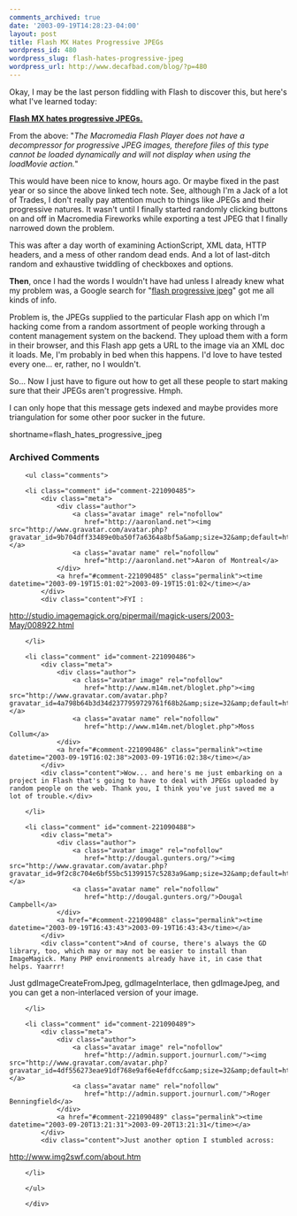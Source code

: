 ```yaml
---
comments_archived: true
date: '2003-09-19T14:28:23-04:00'
layout: post
title: Flash MX Hates Progressive JPEGs
wordpress_id: 480
wordpress_slug: flash-hates-progressive-jpeg
wordpress_url: http://www.decafbad.com/blog/?p=480
---
```

<p>
Okay, I may be the last person fiddling with Flash to
discover this, but here's what I've learned today:
</p>
<p>
<a href="http://www.macromedia.com/support/flash/ts/documents/cant_load_jpg.htm"><b>Flash MX hates progressive JPEGs.</b></a>
</p>
<p>
From the above: "<i>The Macromedia Flash Player does not have a
decompressor for progressive JPEG images, therefore files of this type
cannot be loaded dynamically and will not display when using the
loadMovie action.</i>"
</p>
<p>
This would have been nice to know, hours ago.  Or maybe fixed in
the past year or so since the above linked tech note.  See, although
I'm a Jack of a lot of Trades, I don't really pay attention much
to things like JPEGs and their progressive natures.  It wasn't
until I finally started randomly clicking buttons on and off in
Macromedia Fireworks while exporting a test JPEG that I finally
narrowed down the problem.
</p>
<p>
This was after a day worth of examining ActionScript, XML data,
HTTP headers, and a mess of other random dead ends.  And a lot of
last-ditch random and exhaustive twiddling of checkboxes and
options.
</p>
<p>
<b>Then</b>, once I had the words I
wouldn't have had unless I already knew what my problem was, a Google search for
"<a href="http://www.google.com/search?q=flash+progressive+jpeg&ie=UTF-8&oe=UTF-8">flash progressive jpeg</a>"
got me all kinds of info.
</p>
<p>
Problem is, the JPEGs supplied to the particular Flash app on which
I'm hacking come from a random assortment of people working through
a content management system on the backend.  They upload them
with a form in their browser, and this Flash app gets a URL to the
image via an XML doc it loads.  Me, I'm probably in bed when this
happens.  I'd love to have tested every one... er, rather, no I
wouldn't.
</p>
<p>
So... Now I just have to figure out how to get all these people
to start making sure that their JPEGs aren't progressive.  Hmph.
</p>
<p>
I can only hope that this message gets indexed and maybe provides
more triangulation for some other poor sucker in the future.
</p>
<!--more-->
shortname=flash_hates_progressive_jpeg

<div id="comments" class="comments archived-comments">
            <h3>Archived Comments</h3>
            
        <ul class="comments">
            
        <li class="comment" id="comment-221090485">
            <div class="meta">
                <div class="author">
                    <a class="avatar image" rel="nofollow" 
                       href="http://aaronland.net"><img src="http://www.gravatar.com/avatar.php?gravatar_id=9b704dff33489e0ba50f7a6364a8bf5a&amp;size=32&amp;default=http://mediacdn.disqus.com/1320279820/images/noavatar32.png"/></a>
                    <a class="avatar name" rel="nofollow" 
                       href="http://aaronland.net">Aaron of Montreal</a>
                </div>
                <a href="#comment-221090485" class="permalink"><time datetime="2003-09-19T15:01:02">2003-09-19T15:01:02</time></a>
            </div>
            <div class="content">FYI : 

http://studio.imagemagick.org/pipermail/magick-users/2003-May/008922.html</div>
            
        </li>
    
        <li class="comment" id="comment-221090486">
            <div class="meta">
                <div class="author">
                    <a class="avatar image" rel="nofollow" 
                       href="http://www.m14m.net/bloglet.php"><img src="http://www.gravatar.com/avatar.php?gravatar_id=4a798b64b3d34d2377959729761f68b2&amp;size=32&amp;default=http://mediacdn.disqus.com/1320279820/images/noavatar32.png"/></a>
                    <a class="avatar name" rel="nofollow" 
                       href="http://www.m14m.net/bloglet.php">Moss Collum</a>
                </div>
                <a href="#comment-221090486" class="permalink"><time datetime="2003-09-19T16:02:38">2003-09-19T16:02:38</time></a>
            </div>
            <div class="content">Wow... and here's me just embarking on a project in Flash that's going to have to deal with JPEGs uploaded by random people on the web. Thank you, I think you've just saved me a lot of trouble.</div>
            
        </li>
    
        <li class="comment" id="comment-221090488">
            <div class="meta">
                <div class="author">
                    <a class="avatar image" rel="nofollow" 
                       href="http://dougal.gunters.org/"><img src="http://www.gravatar.com/avatar.php?gravatar_id=9f2c8c704e6bf55bc51399157c5283a9&amp;size=32&amp;default=http://mediacdn.disqus.com/1320279820/images/noavatar32.png"/></a>
                    <a class="avatar name" rel="nofollow" 
                       href="http://dougal.gunters.org/">Dougal Campbell</a>
                </div>
                <a href="#comment-221090488" class="permalink"><time datetime="2003-09-19T16:43:43">2003-09-19T16:43:43</time></a>
            </div>
            <div class="content">And of course, there's always the GD library, too, which may or may not be easier to install than ImageMagick. Many PHP environments already have it, in case that helps. Yaarrr!

Just gdImageCreateFromJpeg, gdImageInterlace, then gdImageJpeg, and you can get a non-interlaced version of your image.</div>
            
        </li>
    
        <li class="comment" id="comment-221090489">
            <div class="meta">
                <div class="author">
                    <a class="avatar image" rel="nofollow" 
                       href="http://admin.support.journurl.com/"><img src="http://www.gravatar.com/avatar.php?gravatar_id=4df556273eae91df768e9af6e4efdfcc&amp;size=32&amp;default=http://mediacdn.disqus.com/1320279820/images/noavatar32.png"/></a>
                    <a class="avatar name" rel="nofollow" 
                       href="http://admin.support.journurl.com/">Roger Benningfield</a>
                </div>
                <a href="#comment-221090489" class="permalink"><time datetime="2003-09-20T13:21:31">2003-09-20T13:21:31</time></a>
            </div>
            <div class="content">Just another option I stumbled across:

http://www.img2swf.com/about.htm</div>
            
        </li>
    
        </ul>
    
        </div>
    